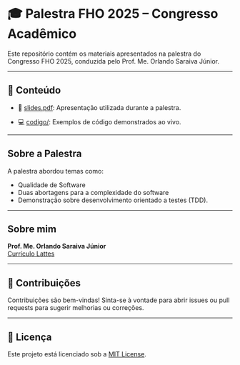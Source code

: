 # 🎓 Palestra FHO 2025 – Congresso Acadêmico

Este repositório contém os materiais apresentados na palestra do Congresso FHO 2025, conduzida pelo Prof. Me. Orlando Saraiva Júnior. 

---

## 📂 Conteúdo

- 📄 [slides.pdf](https://github.com/orlandosaraivajr/fho_palestra_2025/blob/main/slides.pdf): Apresentação utilizada durante a palestra.

- 💻 [codigo/](https://github.com/orlandosaraivajr/fho_palestra_2025/tree/main/codigo): Exemplos de código demonstrados ao vivo.

---

## Sobre a Palestra

A palestra abordou temas como:

- Qualidade de Software
- Duas abortagens para a complexidade do software
- Demonstração sobre desenvolvimento orientado a testes (TDD).

---

## Sobre mim

**Prof. Me. Orlando Saraiva Júnior**  
[Currículo Lattes](http://lattes.cnpq.br/5246678822563192)

---

## 🤝 Contribuições

Contribuições são bem-vindas! Sinta-se à vontade para abrir issues ou pull requests para sugerir melhorias ou correções.

---

## 📄 Licença

Este projeto está licenciado sob a [MIT License](LICENSE).

